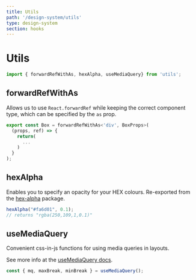 ```yaml
---
title: Utils
path: '/design-system/utils'
type: design-system
section: hooks
---
```


# Utils
```jsx
import { forwardRefWithAs, hexAlpha, useMediaQuery} from 'utils';
```


## forwardRefWithAs

Allows us to use `React.forwardRef` while keeping the correct component type, which can be specified by the `as` prop.
```jsx
export const Box = forwardRefWithAs<'div', BoxProps>(
  (props, ref) => {
    return(
      ...
    )
  }
);
```

## hexAlpha
Enables you to specify an opacity for your HEX colours. Re-exported from the [hex-alpha](https://github.com/nathsimpson/hex-alpha) package.

```js
hexAlpha("#fa6d01", 0.1);
// returns "rgba(250,109,1,0.1)"
```

## useMediaQuery
Convenient css-in-js functions for using media queries in layouts.

See more info at the [useMediaQuery docs](usemediaquery).

```jsx
const { mq, maxBreak, minBreak } = useMediaQuery();
```
